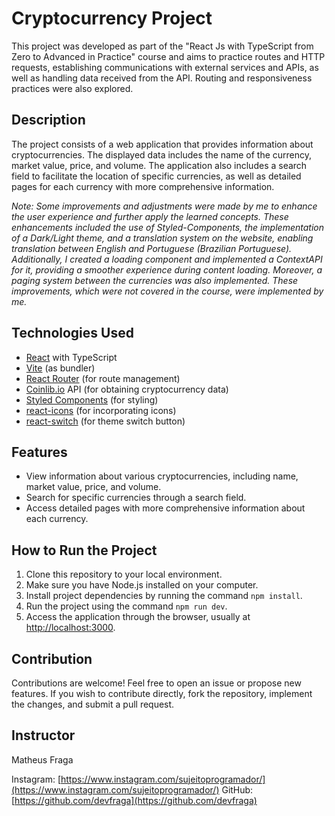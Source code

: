 # Cryptocurrency Project

This project was developed as part of the "React Js with TypeScript from Zero to Advanced in Practice" course and aims to practice routes and HTTP requests, establishing communications with external services and APIs, as well as handling data received from the API. Routing and responsiveness practices were also explored.

## Description

The project consists of a web application that provides information about cryptocurrencies. The displayed data includes the name of the currency, market value, price, and volume. The application also includes a search field to facilitate the location of specific currencies, as well as detailed pages for each currency with more comprehensive information.

*Note: Some improvements and adjustments were made by me to enhance the user experience and further apply the learned concepts. These enhancements included the use of Styled-Components, the implementation of a Dark/Light theme, and a translation system on the website, enabling translation between English and Portuguese (Brazilian Portuguese). Additionally, I created a loading component and implemented a ContextAPI for it, providing a smoother experience during content loading. Moreover, a paging system between the currencies was also implemented. These improvements, which were not covered in the course, were implemented by me.*

## Technologies Used

- [React](https://reactjs.org/) with TypeScript
- [Vite](https://vitejs.dev/) (as bundler)
- [React Router](https://reactrouter.com/) (for route management)
- [Coinlib.io](https://coinlib.io/) API (for obtaining cryptocurrency data)
- [Styled Components](https://styled-components.com/) (for styling)
- [react-icons](https://react-icons.github.io/react-icons/) (for incorporating icons)
- [react-switch](https://www.npmjs.com/package/react-switch) (for theme switch button)

## Features

- View information about various cryptocurrencies, including name, market value, price, and volume.
- Search for specific currencies through a search field.
- Access detailed pages with more comprehensive information about each currency.

## How to Run the Project

1. Clone this repository to your local environment.
2. Make sure you have Node.js installed on your computer.
3. Install project dependencies by running the command `npm install`.
4. Run the project using the command `npm run dev`.
5. Access the application through the browser, usually at [http://localhost:3000](http://localhost:3000).

## Contribution

Contributions are welcome! Feel free to open an issue or propose new features. If you wish to contribute directly, fork the repository, implement the changes, and submit a pull request.

## Instructor

Matheus Fraga

Instagram: [https://www.instagram.com/sujeitoprogramador/](https://www.instagram.com/sujeitoprogramador/)
GitHub: [https://github.com/devfraga](https://github.com/devfraga)